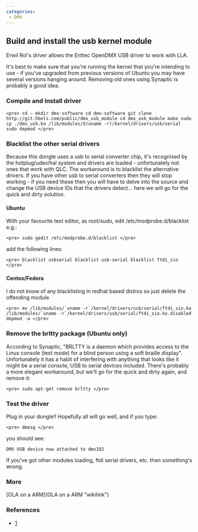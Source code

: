 ```yaml
---
categories:
 - DMX
---
```

Build and install the usb kernel module
---------------------------------------

Erwil Rol's driver allows the Enttec OpenDMX USB driver to work with
LLA.

It's best to make sure that you're running the kernel that you're
intending to use - if you've upgraded from previous versions of Ubuntu
you may have several versions hanging around. Removing old ones using
Synaptic is probably a good idea.

### Compile and install driver

`<pre>
cd ~
mkdir dmx-software
cd dmx-software
git clone http://git.hbels.com/public/dmx_usb_module
cd dmx_usb_module
make
sudo cp ./dmx_usb.ko /lib/modules/$(uname -r)/kernel/drivers/usb/serial
sudo depmod
</pre>`

### Blacklist the other serial drivers

Because this dongle uses a usb to serial converter chip, it's recognised
by the hotplug/udev/hal system and drivers are loaded - unfortunately
not ones that work with QLC. The workaround is to blacklist the
alternative drivers. If you have other usb to serial converters then
they will stop working - if you need these then you will have to delve
into the source and change the USB device IDs that the drivers detect...
here we will go for the quick and dirty solution.

#### Ubuntu

With your favourite text editor, as root/sudo, edit
/etc/modprobe.d/blacklist e.g.:

`<pre>
sudo gedit /etc/modprobe.d/blacklist
</pre>`

add the following lines:

`<pre>
blacklist usbserial
blacklist usb-serial
blacklist ftdi_sio
</pre>`

#### Centos/Fedora

I do not know of any blacklisting in redhat based distros so just delete
the offending module

`` <pre>
mv /lib/modules/`uname -r`/kernel/drivers/usb/serial/ftdi_sio.ko /lib/modules/`uname -r`/kernel/drivers/usb/serial/ftdi_sio.ko.disabled
depmod -a
</pre> ``

### Remove the brltty package (Ubuntu only)

According to Synaptic, "BRLTTY is a daemon which provides access to the
Linux console (text mode) for a blind person using a soft braille
display". Unfortunately it has a habit of interfering with anything that
looks like it might be a serial console, USB to serial devices included.
There's probably a more elegant workaround, but we'll go for the quick
and dirty again, and remove it:

`<pre>
sudo apt-get remove brltty
</pre>`

### Test the driver

Plug in your dongle!! Hopefully all will go well, and if you type:

`<pre>
dmesg
</pre>`

you should see:

    DMX USB device now attached to dmx192

If you've got other modules loading, ftdi serial drivers, etc. then
something's wrong.

### More

[OLA on a ARM](OLA on a ARM "wikilink")

### References

-   [1](http://www.opendmx.net/index.php/LLA_and_Q_Light_Controller_Ubuntu_Tutorial#Build_and_install_the_usb_kernel_module)

